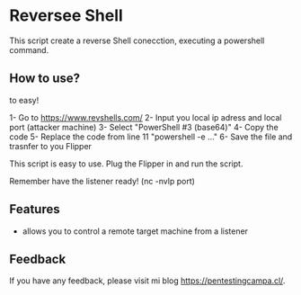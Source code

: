 
# Reversee Shell

This script create a reverse Shell conecction, executing a powershell command.


## How to use?

to easy!

1- Go to https://www.revshells.com/
2- Input you local ip adress and local port (attacker machine)
3- Select "PowerShell #3 (base64)"
4- Copy the code
5- Replace the code from line 11 "powershell -e ..."
6- Save the file and trasnfer to you Flipper

This script is easy to use. Plug the Flipper in and run the script. 

Remember have the listener ready! (nc -nvlp port)



## Features

- allows you to control a remote target machine from a listener


## Feedback

If you have any feedback, please visit mi blog https://pentestingcampa.cl/.




